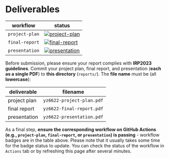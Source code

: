 # Deliverables

| workflow | status |
| - | - |
| `project-plan` | [![project-plan](https://github.com/ese-msc-2022/irp-yz6622/actions/workflows/project-plan.yml/badge.svg)](https://github.com/ese-msc-2022/irp-yz6622/actions/workflows/project-plan.yml) |
| `final-report` | [![final-report](https://github.com/ese-msc-2022/irp-yz6622/actions/workflows/final-report.yml/badge.svg)](https://github.com/ese-msc-2022/irp-yz6622/actions/workflows/final-report.yml) |
| `presentation` | [![presentation](https://github.com/ese-msc-2022/irp-yz6622/actions/workflows/presentation.yml/badge.svg)](https://github.com/ese-msc-2022/irp-yz6622/actions/workflows/presentation.yml) |

Before submission, please ensure your report complies with **IRP2023 guidelines**. Commit your project plan, final report, and presentation (**each as a single PDF**) to **this directory** (`reports/`). The **file name** must be (all **lowercase**):

| deliverable | filename |
| - | - |
| project plan | `yz6622-project-plan.pdf` |
| final report | `yz6622-final-report.pdf` |
| presentation | `yz6622-presentation.pdf` |

As a final step, **ensure the corresponding workflow on GitHub Actions (e.g., `project-plan`, `final-report`, or `presentation`) is passing** - workflow badges are in the table above. Please note that it usually takes some time for the badge status to update. You can check the status of the workflow in `Actions` tab or by refreshing this page after several minutes.
